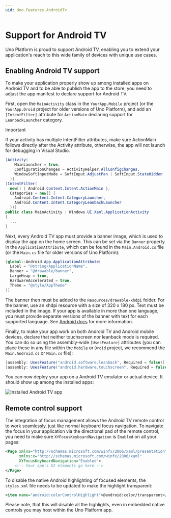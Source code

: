 ```yaml
---
uid: Uno.Features.AndroidTv
---
```


# Support for Android TV

Uno Platform is proud to support Android TV, enabling you to extend your application's reach to this wide family of devices with unique use cases.

## Enabling Android TV support

To make your application properly show up among installed apps on Android TV and to be able to publish the app to the store, you need to adjust the app manifest to declare support for Android TV.

First, open the `MainActivity` class in the `YourApp.Mobile` project (or the `YourApp.Droid` project for older versions of Uno Platform), and add an `[IntentFilter]` attribute for `ActionMain` declaring support for `LeanbackLauncher` category.

> [!IMPORTANT]
> If your activity has multiple IntentFilter attributes, make sure ActionMain follows directly after the Activity attribute, otherwise, the app will not launch for debugging in Visual Studio.

```csharp
[Activity(
    MainLauncher = true,
    ConfigurationChanges = ActivityHelper.AllConfigChanges,
    WindowSoftInputMode = SoftInput.AdjustPan | SoftInput.StateHidden
  )]
[IntentFilter(
  new[] { Android.Content.Intent.ActionMain },
  Categories = new[] {
    Android.Content.Intent.CategoryLauncher,
    Android.Content.Intent.CategoryLeanbackLauncher 
  })]
public class MainActivity : Windows.UI.Xaml.ApplicationActivity
{
  ...
}
```

Next, every Android TV app must provide a banner image, which is used to display the app on the home screen. This can be set via the `Banner` property in the `ApplicationAttribute`, which can be found in the `Main.Android.cs` file (or the `Main.cs` file for older versions of Uno Platform):

```csharp
[global::Android.App.ApplicationAttribute(
  Label = "@string/ApplicationName",
  Banner = "@drawable/banner",
  LargeHeap = true,
  HardwareAccelerated = true,
  Theme = "@style/AppTheme"
)]
```

The banner then must be added to the `Resources/drawable-xhdpi` folder. For the banner, use an xhdpi resource with a size of 320 x 180 px. Text must be included in the image. If your app is available in more than one language, you must provide separate versions of the banner with text for each supported language. See [Android docs](https://developer.android.com/training/tv/start/start#banner) for more information.

Finally, to make your app work on both Android TV and Android mobile devices, declare that neither touchscreen nor leanback mode is required. You can do so using the assembly-wide `[UsesFeature]` attributes (you can place these in any file within the `Mobile` or `Droid` project, we recommend the `Main.Android.cs` or `Main.cs` file):

```csharp
[assembly: UsesFeature("android.software.leanback", Required = false)]
[assembly: UsesFeature("android.hardware.touchscreen", Required = false)]
```

You can now deploy your app on a Android TV emulator or actual device. It should show up among the installed apps:

![Installed Android TV app](../Assets/features/androidtv/androidtvapps.png)

## Remote control support

The integration of focus management allows the Android TV remote control to work seamlessly, just like normal keyboard focus navigation. To navigate the focus in your application via the directional pad of the remote control, you need to make sure `XYFocusKeyboardNavigation` is `Enabled` on all your pages:

```xml
<Page xmlns="http://schemas.microsoft.com/winfx/2006/xaml/presentation"
      xmlns:x="http://schemas.microsoft.com/winfx/2006/xaml"
      XYFocusKeyboardNavigation="Enabled">
    <!-- Your app's UI elements go here -->
</Page>
```

To disable the native Android highlighting of focused elements, the `styles.xml` file needs to be updated to make the highlight transparent:

```xml
<item name="android:colorControlHighlight">@android:color/transparent</item>
```

Please note, that this will disable all the highlights, even in embedded native controls you may host within the Uno Platform app.
